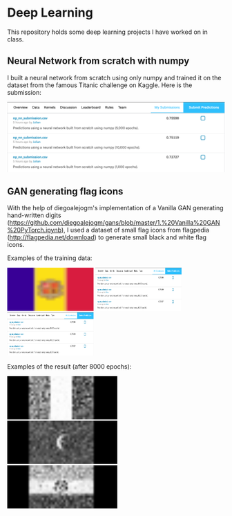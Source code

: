 # Deep Learning
This repository holds some deep learning projects I have worked on in class.

## Neural Network from scratch with numpy
I built a neural network from scratch using only numpy and trained it on the dataset from the famous Titanic challenge on Kaggle. Here is the submission:

![Screenshot of Kaggle submission](https://github.com/Julian1070/Deep-Learning/blob/master/TitanicKaggle/np_nn_submission.png "Screenshot of Kaggle submission")

## GAN generating flag icons
With the help of diegoalejogm's implementation of a Vanilla GAN generating hand-written digits (https://github.com/diegoalejogm/gans/blob/master/1.%20Vanilla%20GAN%20PyTorch.ipynb), I used a dataset of small flag icons from flagpedia (http://flagpedia.net/download) to generate small black and white flag icons.

Examples of the training data:

<img src="https://github.com/Julian1070/Deep-Learning/blob/master/FlagGAN/flags/ad.png" data-canonical-src="https://github.com/Julian1070/Deep-Learning/blob/master/FlagGAN/flags/ad.png" width="200" height="100" />

<img src="https://github.com/Julian1070/Deep-Learning/blob/master/TitanicKaggle/np_nn_submission.png" data-canonical-src="https://github.com/Julian1070/Deep-Learning/blob/master/TitanicKaggle/np_nn_submission.png" width="200" height="100" />

<img src="https://github.com/Julian1070/Deep-Learning/blob/master/TitanicKaggle/np_nn_submission.png" data-canonical-src="https://github.com/Julian1070/Deep-Learning/blob/master/TitanicKaggle/np_nn_submission.png" width="200" height="100" />

Examples of the result (after 8000 epochs):

<img src="https://github.com/Julian1070/Deep-Learning/blob/master/FlagGAN/generated_flags/generated_flag1.png" data-canonical-src="https://github.com/Julian1070/Deep-Learning/blob/master/FlagGAN/generated_flags/generated_flag1.png" width="255" height="100" />

<img src="https://github.com/Julian1070/Deep-Learning/blob/master/FlagGAN/generated_flags/generated_flag3.png" data-canonical-src="https://github.com/Julian1070/Deep-Learning/blob/master/FlagGAN/generated_flags/generated_flag3.png" width="255" height="100" />

<img src="https://github.com/Julian1070/Deep-Learning/blob/master/FlagGAN/generated_flags/generated_flag6.png" data-canonical-src="https://github.com/Julian1070/Deep-Learning/blob/master/FlagGAN/generated_flags/generated_flag6.png" width="255" height="100" />
